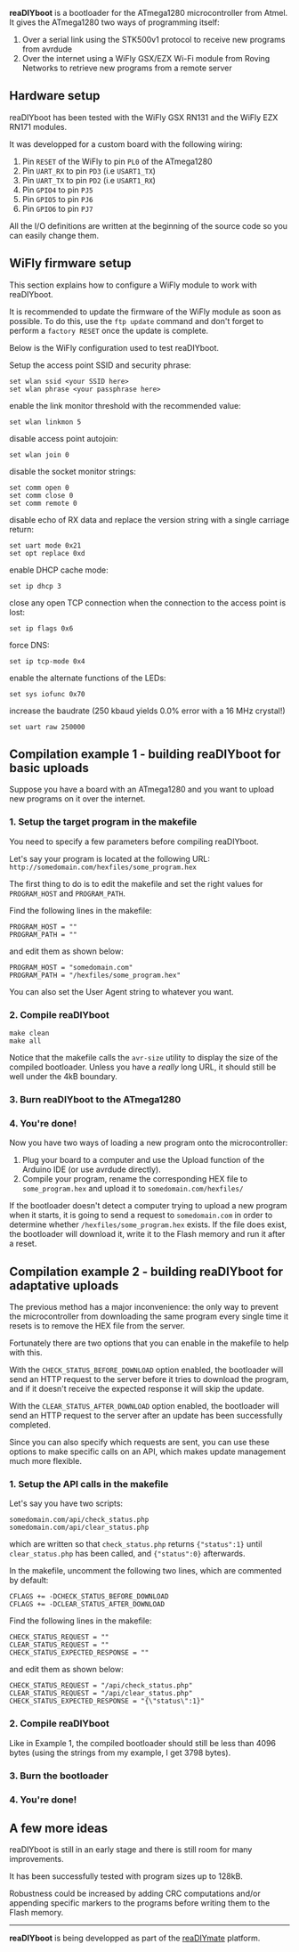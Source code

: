 **reaDIYboot** is a bootloader for the ATmega1280 microcontroller from Atmel.
It gives the ATmega1280 two ways of programming itself:

1. Over a serial link using the STK500v1 protocol to receive new programs from avrdude
2. Over the internet using a WiFly GSX/EZX Wi-Fi module from Roving Networks to retrieve new programs from a remote server

## Hardware setup ##

reaDIYboot has been tested with the WiFly GSX RN131 and the WiFly EZX RN171 modules.

It was developped for a custom board with the following wiring:

1. Pin `RESET` of the WiFly to pin `PL0` of the ATmega1280
2. Pin `UART_RX` to pin `PD3` (i.e `USART1_TX`)
3. Pin `UART_TX` to pin `PD2` (i.e `USART1_RX`)
4. Pin `GPIO4` to pin `PJ5`
5. Pin `GPIO5` to pin `PJ6`
6. Pin `GPIO6` to pin `PJ7`

All the I/O definitions are written at the beginning of the source code so you can easily change them.

## WiFly firmware setup ##

This section explains how to configure a WiFly module to work with reaDIYboot.

It is recommended to update the firmware of the WiFly module as soon as possible. To do this, use the `ftp update` command and don't forget to perform a `factory RESET` once the update is complete.

Below is the WiFly configuration used to test reaDIYboot.

Setup the access point SSID and security phrase:

    set wlan ssid <your SSID here>
    set wlan phrase <your passphrase here>

enable the link monitor threshold with the recommended value:

    set wlan linkmon 5

disable access point autojoin:

    set wlan join 0

disable the socket monitor strings:

    set comm open 0
    set comm close 0
    set comm remote 0

disable echo of RX data and replace the version string with a single carriage return:

    set uart mode 0x21
    set opt replace 0xd

enable DHCP cache mode:

    set ip dhcp 3

close any open TCP connection when the connection to the access point is lost:

    set ip flags 0x6

force DNS:

    set ip tcp-mode 0x4

enable the alternate functions of the LEDs:

    set sys iofunc 0x70

increase the baudrate (250 kbaud yields 0.0% error with a 16 MHz crystal!)

    set uart raw 250000


## Compilation example 1 - building reaDIYboot for basic uploads ##

Suppose you have a board with an ATmega1280 and you want to upload new programs on it over the internet.

### 1. Setup the target program in the makefile

You need to specify a few parameters before compiling reaDIYboot.

Let's say your program is located at the following URL: `http://somedomain.com/hexfiles/some_program.hex`

The first thing to do is to edit the makefile and set the right values for `PROGRAM_HOST` and `PROGRAM_PATH`.

Find the following lines in the makefile:

    PROGRAM_HOST = ""
    PROGRAM_PATH = ""

and edit them as shown below:

    PROGRAM_HOST = "somedomain.com"
    PROGRAM_PATH = "/hexfiles/some_program.hex"

You can also set the User Agent string to whatever you want.

### 2. Compile reaDIYboot

    make clean
    make all

Notice that the makefile calls the `avr-size` utility to display the size of the compiled bootloader. Unless you have a *really* long URL, it should still be well under the 4kB boundary.

### 3. Burn reaDIYboot to the ATmega1280

### 4. You're done!

Now you have two ways of loading a new program onto the microcontroller:

1. Plug your board to a computer and use the Upload function of the Arduino IDE (or use avrdude directly).
2. Compile your program, rename the corresponding HEX file to `some_program.hex` and upload it to `somedomain.com/hexfiles/`

If the bootloader doesn't detect a computer trying to upload a new program when it starts, it is going to send a request to `somedomain.com` in order to determine whether `/hexfiles/some_program.hex` exists. If the file does exist, the bootloader will download it, write it to the Flash memory and run it after a reset.

## Compilation example 2 - building reaDIYboot for adaptative uploads ##

The previous method has a major inconvenience: the only way to prevent the microcontroller from downloading the same program every single time it resets is to remove the HEX file from the server.

Fortunately there are two options that you can enable in the makefile to help with this.

With the `CHECK_STATUS_BEFORE_DOWNLOAD` option enabled, the bootloader will send an HTTP request to the server before it tries to download the program, and if it doesn't receive the expected response it will skip the update.

With the `CLEAR_STATUS_AFTER_DOWNLOAD` option enabled, the bootloader will send an HTTP request to the server after an update has been successfully completed.

Since you can also specify which requests are sent, you can use these options to make specific calls on an API, which makes update management much more flexible.

### 1. Setup the API calls in the makefile

Let's say you have two scripts:

    somedomain.com/api/check_status.php
    somedomain.com/api/clear_status.php
which are written so that `check_status.php` returns `{"status":1}` until `clear_status.php` has been called, and `{"status":0}` afterwards.

In the makefile, uncomment the following two lines, which are commented by default:

    CFLAGS += -DCHECK_STATUS_BEFORE_DOWNLOAD
    CFLAGS += -DCLEAR_STATUS_AFTER_DOWNLOAD

Find the following lines in the makefile:

    CHECK_STATUS_REQUEST = ""
    CLEAR_STATUS_REQUEST = ""
    CHECK_STATUS_EXPECTED_RESPONSE = ""

and edit them as shown below:

    CHECK_STATUS_REQUEST = "/api/check_status.php"
    CLEAR_STATUS_REQUEST = "/api/clear_status.php"
    CHECK_STATUS_EXPECTED_RESPONSE = "{\"status\":1}"

### 2. Compile reaDIYboot

Like in Example 1, the compiled bootloader should still be less than 4096 bytes (using the strings from my example, I get 3798 bytes).

### 3. Burn the bootloader

### 4. You're done!

## A few more ideas ##

reaDIYboot is still in an early stage and there is still room for many improvements.

It has been successfully tested with program sizes up to 128kB.

Robustness could be increased by adding CRC computations and/or appending specific markers to the programs before writing them to the Flash memory.

***

**reaDIYboot** is being developped as part of the [reaDIYmate](http://readiymate.com) platform.

